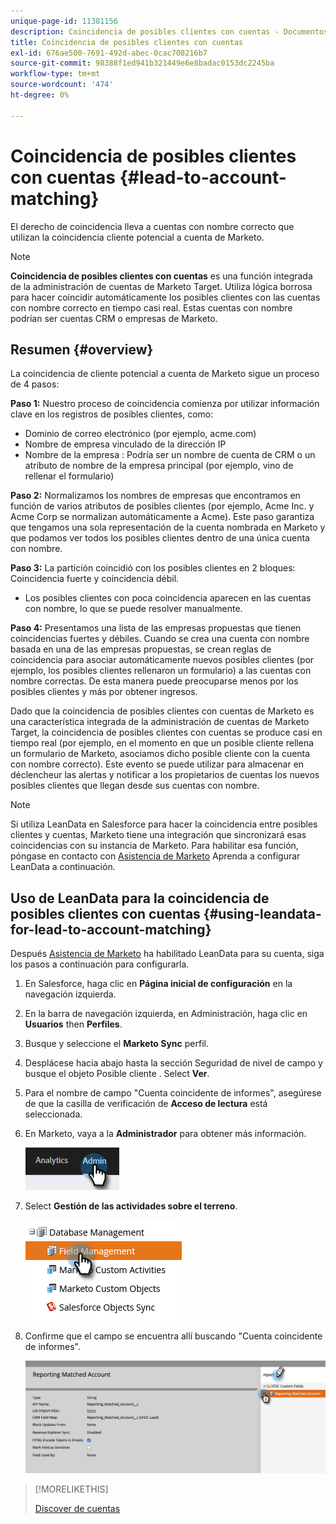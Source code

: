 ```yaml
---
unique-page-id: 11381156
description: Coincidencia de posibles clientes con cuentas - Documentos de Marketo - Documentación del producto
title: Coincidencia de posibles clientes con cuentas
exl-id: 676ae500-7691-492d-abec-0cac708216b7
source-git-commit: 98388f1ed941b321449e6e8badac0153dc2245ba
workflow-type: tm+mt
source-wordcount: '474'
ht-degree: 0%

---
```


# Coincidencia de posibles clientes con cuentas {#lead-to-account-matching}

El derecho de coincidencia lleva a cuentas con nombre correcto que utilizan la coincidencia cliente potencial a cuenta de Marketo.

>[!NOTE]
>
>**Coincidencia de posibles clientes con cuentas** es una función integrada de la administración de cuentas de Marketo Target. Utiliza lógica borrosa para hacer coincidir automáticamente los posibles clientes con las cuentas con nombre correcto en tiempo casi real. Estas cuentas con nombre podrían ser cuentas CRM o empresas de Marketo.

## Resumen {#overview}

La coincidencia de cliente potencial a cuenta de Marketo sigue un proceso de 4 pasos:

**Paso 1:** Nuestro proceso de coincidencia comienza por utilizar información clave en los registros de posibles clientes, como:

* Dominio de correo electrónico (por ejemplo, acme.com)
* Nombre de empresa vinculado de la dirección IP
* Nombre de la empresa : Podría ser un nombre de cuenta de CRM o un atributo de nombre de la empresa principal (por ejemplo, vino de rellenar el formulario)

**Paso 2:** Normalizamos los nombres de empresas que encontramos en función de varios atributos de posibles clientes (por ejemplo, Acme Inc. y Acme Corp se normalizan automáticamente a Acme). Este paso garantiza que tengamos una sola representación de la cuenta nombrada en Marketo y que podamos ver todos los posibles clientes dentro de una única cuenta con nombre.

**Paso 3:** La partición coincidió con los posibles clientes en 2 bloques: Coincidencia fuerte y coincidencia débil.

* Los posibles clientes con poca coincidencia aparecen en las cuentas con nombre, lo que se puede resolver manualmente.

**Paso 4:** Presentamos una lista de las empresas propuestas que tienen coincidencias fuertes y débiles. Cuando se crea una cuenta con nombre basada en una de las empresas propuestas, se crean reglas de coincidencia para asociar automáticamente nuevos posibles clientes (por ejemplo, los posibles clientes rellenaron un formulario) a las cuentas con nombre correctas. De esta manera puede preocuparse menos por los posibles clientes y más por obtener ingresos.

Dado que la coincidencia de posibles clientes con cuentas de Marketo es una característica integrada de la administración de cuentas de Marketo Target, la coincidencia de posibles clientes con cuentas se produce casi en tiempo real (por ejemplo, en el momento en que un posible cliente rellena un formulario de Marketo, asociamos dicho posible cliente con la cuenta con nombre correcto). Este evento se puede utilizar para almacenar en déclencheur las alertas y notificar a los propietarios de cuentas los nuevos posibles clientes que llegan desde sus cuentas con nombre.

>[!NOTE]
>
>Si utiliza LeanData en Salesforce para hacer la coincidencia entre posibles clientes y cuentas, Marketo tiene una integración que sincronizará esas coincidencias con su instancia de Marketo. Para habilitar esa función, póngase en contacto con [Asistencia de Marketo](https://nation.marketo.com/t5/Support/ct-p/Support) Aprenda a configurar LeanData a continuación.

## Uso de LeanData para la coincidencia de posibles clientes con cuentas {#using-leandata-for-lead-to-account-matching}

Después [Asistencia de Marketo](https://nation.marketo.com/t5/Support/ct-p/Support) ha habilitado LeanData para su cuenta, siga los pasos a continuación para configurarla.

1. En Salesforce, haga clic en **Página inicial de configuración** en la navegación izquierda.

1. En la barra de navegación izquierda, en Administración, haga clic en **Usuarios** then **Perfiles**.

1. Busque y seleccione el **Marketo Sync** perfil.

1. Desplácese hacia abajo hasta la sección Seguridad de nivel de campo y busque el objeto Posible cliente . Select **Ver**.

1. Para el nombre de campo &quot;Cuenta coincidente de informes&quot;, asegúrese de que la casilla de verificación de **Acceso de lectura** está seleccionada.

1. En Marketo, vaya a la **Administrador** para obtener más información.

   ![](assets/lead-to-account-matching-1.png)

1. Select **Gestión de las actividades sobre el terreno**.

   ![](assets/lead-to-account-matching-2.png)

1. Confirme que el campo se encuentra allí buscando &quot;Cuenta coincidente de informes&quot;.

   ![](assets/lead-to-account-matching-3.png)

>[!MORELIKETHIS]
>
>[Discover de cuentas](/help/marketo/product-docs/target-account-management/target/named-accounts/discover-accounts.md)
